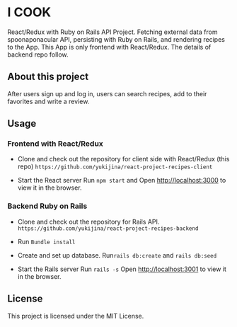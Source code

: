 # I COOK
React/Redux with Ruby on Rails API Project.
Fetching external data from spoonaponacular API, persisting with Ruby on Rails, and rendering recipes to the App.
This App is only frontend with React/Redux. The details of backend repo follow.

## About this project
After users sign up and log in, users can search recipes, add to their favorites and write a review.


## Usage
### Frontend with React/Redux
- Clone and check out the repository for client side with React/Redux (this repo)
`https://github.com/yukijina/react-project-recipes-client`

- Start the React server
Run `npm start` and Open [http://localhost:3000](http://localhost:3000) to view it in the browser.

### Backend Ruby on Rails
- Clone and check out the repository for Rails API.
`https://github.com/yukijina/react-project-recipes-backend`

- Run `Bundle install`

- Create and set up database. 
Run`rails db:create` and `rails db:seed`

- Start the Rails server
Run `rails -s`
Open [http://localhost:3001](http://localhost:3001) to view it in the browser.

## License
This project is licensed under the MIT License.
